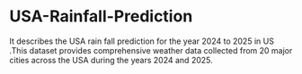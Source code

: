 # USA-Rainfall-Prediction
It describes the USA rain fall prediction for the year 2024 to 2025 in US .This dataset provides comprehensive weather data collected from 20 major cities across the USA during the years 2024 and 2025. 
